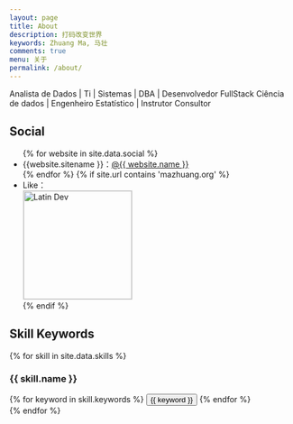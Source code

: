 ```yaml
---
layout: page
title: About
description: 打码改变世界
keywords: Zhuang Ma, 马壮
comments: true
menu: 关于
permalink: /about/
---
```


Analista de Dados | Ti | Sistemas | DBA | Desenvolvedor FullStack 
Ciência de dados | Engenheiro Estatístico | Instrutor Consultor


## Social

<ul>
{% for website in site.data.social %}
<li>{{website.sitename }}：<a href="{{ website.url }}" target="_blank">@{{ website.name }}</a></li>
{% endfor %}
{% if site.url contains 'mazhuang.org' %}
<li>
Like：<br />
<img style="height:192px;width:192px;border:1px solid lightgrey;" src="{{ assets_base_url }}/assets/images/qrcode.jpg" alt="Latin Dev" />
</li>
{% endif %}
</ul>


## Skill Keywords

{% for skill in site.data.skills %}
### {{ skill.name }}
<div class="btn-inline">
{% for keyword in skill.keywords %}
<button class="btn btn-outline" type="button">{{ keyword }}</button>
{% endfor %}
</div>
{% endfor %}
